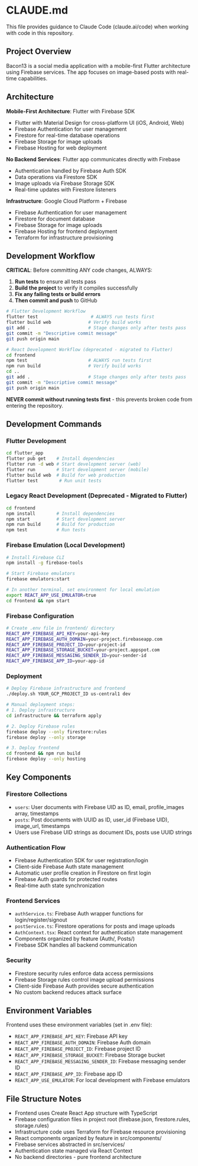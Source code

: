 # CLAUDE.md

This file provides guidance to Claude Code (claude.ai/code) when working with code in this repository.

## Project Overview

Bacon13 is a social media application with a mobile-first Flutter architecture using Firebase services. The app focuses on image-based posts with real-time capabilities.

## Architecture

**Mobile-First Architecture**: Flutter with Firebase SDK
- Flutter with Material Design for cross-platform UI (iOS, Android, Web)
- Firebase Authentication for user management
- Firestore for real-time database operations
- Firebase Storage for image uploads
- Firebase Hosting for web deployment

**No Backend Services**: Flutter app communicates directly with Firebase
- Authentication handled by Firebase Auth SDK
- Data operations via Firestore SDK
- Image uploads via Firebase Storage SDK
- Real-time updates with Firestore listeners

**Infrastructure**: Google Cloud Platform + Firebase
- Firebase Authentication for user management
- Firestore for document database
- Firebase Storage for image uploads
- Firebase Hosting for frontend deployment
- Terraform for infrastructure provisioning

## Development Workflow

**CRITICAL**: Before committing ANY code changes, ALWAYS:
1. **Run tests** to ensure all tests pass
2. **Build the project** to verify it compiles successfully  
3. **Fix any failing tests or build errors**
4. **Then commit and push** to GitHub

```bash
# Flutter Development Workflow
flutter test                    # ALWAYS run tests first
flutter build web              # Verify build works
git add .                      # Stage changes only after tests pass
git commit -m "Descriptive commit message"
git push origin main

# React Development Workflow (deprecated - migrated to Flutter)
cd frontend
npm test                       # ALWAYS run tests first
npm run build                  # Verify build works  
cd ..
git add .                      # Stage changes only after tests pass
git commit -m "Descriptive commit message"
git push origin main
```

**NEVER commit without running tests first** - this prevents broken code from entering the repository.

## Development Commands

### Flutter Development
```bash
cd flutter_app
flutter pub get    # Install dependencies  
flutter run -d web # Start development server (web)
flutter run        # Start development server (mobile)
flutter build web  # Build for web production
flutter test        # Run unit tests
```

### Legacy React Development (Deprecated - Migrated to Flutter)
```bash
cd frontend
npm install        # Install dependencies
npm start          # Start development server
npm run build      # Build for production
npm test           # Run tests
```

### Firebase Emulation (Local Development)
```bash
# Install Firebase CLI
npm install -g firebase-tools

# Start Firebase emulators
firebase emulators:start

# In another terminal, set environment for local emulation
export REACT_APP_USE_EMULATOR=true
cd frontend && npm start
```

### Firebase Configuration
```bash
# Create .env file in frontend/ directory
REACT_APP_FIREBASE_API_KEY=your-api-key
REACT_APP_FIREBASE_AUTH_DOMAIN=your-project.firebaseapp.com
REACT_APP_FIREBASE_PROJECT_ID=your-project-id
REACT_APP_FIREBASE_STORAGE_BUCKET=your-project.appspot.com
REACT_APP_FIREBASE_MESSAGING_SENDER_ID=your-sender-id
REACT_APP_FIREBASE_APP_ID=your-app-id
```

### Deployment
```bash
# Deploy Firebase infrastructure and frontend
./deploy.sh YOUR_GCP_PROJECT_ID us-central1 dev

# Manual deployment steps:
# 1. Deploy infrastructure
cd infrastructure && terraform apply

# 2. Deploy Firebase rules
firebase deploy --only firestore:rules
firebase deploy --only storage

# 3. Deploy frontend
cd frontend && npm run build
firebase deploy --only hosting
```

## Key Components

### Firestore Collections
- `users`: User documents with Firebase UID as ID, email, profile_images array, timestamps
- `posts`: Post documents with UUID as ID, user_id (Firebase UID), image_url, timestamps
- Users use Firebase UID strings as document IDs, posts use UUID strings

### Authentication Flow
- Firebase Authentication SDK for user registration/login
- Client-side Firebase Auth state management
- Automatic user profile creation in Firestore on first login
- Firebase Auth guards for protected routes
- Real-time auth state synchronization

### Frontend Services
- `authService.ts`: Firebase Auth wrapper functions for login/register/signout
- `postService.ts`: Firestore operations for posts and image uploads
- `AuthContext.tsx`: React context for authentication state management
- Components organized by feature (Auth/, Posts/)
- Firebase SDK handles all backend communication

### Security
- Firestore security rules enforce data access permissions
- Firebase Storage rules control image upload permissions
- Client-side Firebase Auth provides secure authentication
- No custom backend reduces attack surface

## Environment Variables

Frontend uses these environment variables (set in .env file):
- `REACT_APP_FIREBASE_API_KEY`: Firebase API key
- `REACT_APP_FIREBASE_AUTH_DOMAIN`: Firebase Auth domain
- `REACT_APP_FIREBASE_PROJECT_ID`: Firebase project ID
- `REACT_APP_FIREBASE_STORAGE_BUCKET`: Firebase Storage bucket
- `REACT_APP_FIREBASE_MESSAGING_SENDER_ID`: Firebase messaging sender ID
- `REACT_APP_FIREBASE_APP_ID`: Firebase app ID
- `REACT_APP_USE_EMULATOR`: For local development with Firebase emulators

## File Structure Notes

- Frontend uses Create React App structure with TypeScript
- Firebase configuration files in project root (firebase.json, firestore.rules, storage.rules)
- Infrastructure code uses Terraform for Firebase resource provisioning
- React components organized by feature in src/components/
- Firebase services abstracted in src/services/
- Authentication state managed via React Context
- No backend directories - pure frontend architecture